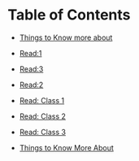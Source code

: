 # Table of Contents


- [Things to Know more about](ReadmeT.md)
- [Read:1](Read:1.md)
- [Read:3](Read:3.md)
- [Read:2](Read:2.md)

- [Read: Class 1](Read:%201.md)  <!-- Link to 'Read: Class 1' document -->
- [Read: Class 2](Read:%202.md)  <!-- Link to 'Read: Class 2' document -->
- [Read: Class 3](Read:%203.md)  <!-- Link to 'Read: Class 3' document -->
- [Things to Know More About](ReadmeT.md)  <!-- Assuming this is another document -->